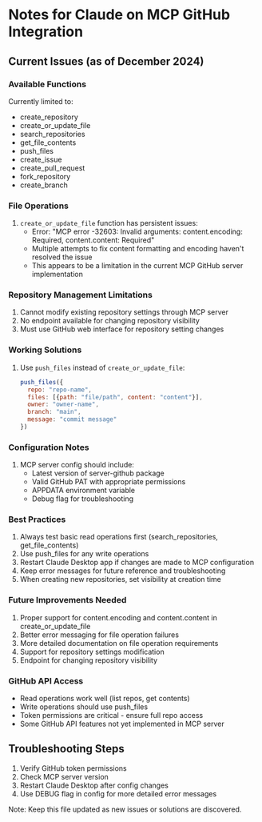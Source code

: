 # Notes for Claude on MCP GitHub Integration

## Current Issues (as of December 2024)

### Available Functions
Currently limited to:
- create_repository
- create_or_update_file
- search_repositories
- get_file_contents
- push_files
- create_issue
- create_pull_request
- fork_repository
- create_branch

### File Operations
1. `create_or_update_file` function has persistent issues:
   - Error: "MCP error -32603: Invalid arguments: content.encoding: Required, content.content: Required"
   - Multiple attempts to fix content formatting and encoding haven't resolved the issue
   - This appears to be a limitation in the current MCP GitHub server implementation

### Repository Management Limitations
1. Cannot modify existing repository settings through MCP server
2. No endpoint available for changing repository visibility
3. Must use GitHub web interface for repository setting changes

### Working Solutions
1. Use `push_files` instead of `create_or_update_file`:
   ```javascript
   push_files({
     repo: "repo-name",
     files: [{path: "file/path", content: "content"}],
     owner: "owner-name",
     branch: "main",
     message: "commit message"
   })
   ```

### Configuration Notes
1. MCP server config should include:
   - Latest version of server-github package
   - Valid GitHub PAT with appropriate permissions
   - APPDATA environment variable
   - Debug flag for troubleshooting

### Best Practices
1. Always test basic read operations first (search_repositories, get_file_contents)
2. Use push_files for any write operations
3. Restart Claude Desktop app if changes are made to MCP configuration
4. Keep error messages for future reference and troubleshooting
5. When creating new repositories, set visibility at creation time

### Future Improvements Needed
1. Proper support for content.encoding and content.content in create_or_update_file
2. Better error messaging for file operation failures
3. More detailed documentation on file operation requirements
4. Support for repository settings modification
5. Endpoint for changing repository visibility

### GitHub API Access
- Read operations work well (list repos, get contents)
- Write operations should use push_files
- Token permissions are critical - ensure full repo access
- Some GitHub API features not yet implemented in MCP server

## Troubleshooting Steps
1. Verify GitHub token permissions
2. Check MCP server version
3. Restart Claude Desktop after config changes
4. Use DEBUG flag in config for more detailed error messages

Note: Keep this file updated as new issues or solutions are discovered.